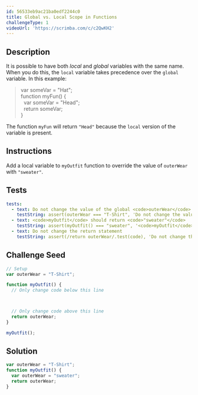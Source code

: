 ```yaml
---
id: 56533eb9ac21ba0edf2244c0
title: Global vs. Local Scope in Functions
challengeType: 1
videoUrl: 'https://scrimba.com/c/c2QwKH2'
---
```


## Description
<section id='description'>
It is possible to have both <dfn>local</dfn> and <dfn>global</dfn> variables with the same name. When you do this, the <code>local</code> variable takes precedence over the <code>global</code> variable.
In this example:
<blockquote>var someVar = "Hat";<br>function myFun() {<br>&nbsp;&nbsp;var someVar = "Head";<br>&nbsp;&nbsp;return someVar;<br>}</blockquote>
The function <code>myFun</code> will return <code>"Head"</code> because the <code>local</code> version of the variable is present.
</section>

## Instructions
<section id='instructions'>
Add a local variable to <code>myOutfit</code> function to override the value of <code>outerWear</code> with <code>"sweater"</code>.
</section>

## Tests
<section id='tests'>

```yml
tests:
  - text: Do not change the value of the global <code>outerWear</code>
    testString: assert(outerWear === "T-Shirt", 'Do not change the value of the global <code>outerWear</code>');
  - text: <code>myOutfit</code> should return <code>"sweater"</code>
    testString: assert(myOutfit() === "sweater", '<code>myOutfit</code> should return <code>"sweater"</code>');
  - text: Do not change the return statement
    testString: assert(/return outerWear/.test(code), 'Do not change the return statement');

```

</section>

## Challenge Seed
<section id='challengeSeed'>

<div id='js-seed'>

```js
// Setup
var outerWear = "T-Shirt";

function myOutfit() {
  // Only change code below this line



  // Only change code above this line
  return outerWear;
}

myOutfit();
```

</div>



</section>

## Solution
<section id='solution'>


```js
var outerWear = "T-Shirt";
function myOutfit() {
  var outerWear = "sweater";
  return outerWear;
}
```

</section>
